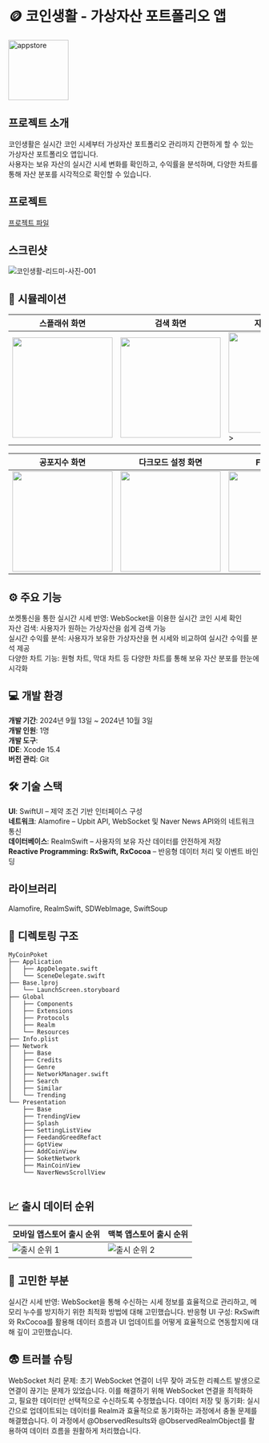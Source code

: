 # 🪙 코인생활 - 가상자산 포트폴리오 앱
<img src="https://github.com/user-attachments/assets/b83d844d-8d4e-4ab2-9150-0ab7266f3346" alt="appstore" width="120" height="120">

## 프로젝트 소개
코인생활은 실시간 코인 시세부터 가상자산 포트폴리오 관리까지 간편하게 할 수 있는 가상자산 포트폴리오 앱입니다.<br/> 사용자는 보유 자산의 실시간 시세 변화를 확인하고, 수익률을 분석하며, 다양한 차트를 통해 자산 분포를 시각적으로 확인할 수 있습니다.

## 프로젝트
[프로젝트 파일](https://github.com/Acasiax/MyCoinPoket2)

## 스크린샷
![코인생활-리드미-사진-001](https://github.com/user-attachments/assets/784c4f5e-e36b-4db7-a4b9-b77e87ed4dc3)

## 📱 시뮬레이션
| 스플래쉬 화면 | 검색 화면 | 자산 추가 화면 | 포트폴리오 화면 | 뉴스 화면 |
|---------------|---------------|---------------|---------------|---------------|
| <img src="https://github.com/user-attachments/assets/be8dba8c-9550-48f6-b270-33822f61a98b" width="200" /> | <img src="https://github.com/user-attachments/assets/a041858d-f321-4ef8-8765-2609b20b9870" width="200" /> | <img src="https://github.com/user-attachments/assets/8a7c9fbb-680a-4a51-b7fb-a0c5b3f5048b" width="200" />> | <img src="https://github.com/user-attachments/assets/fe7c7c27-1d0b-4ed2-893d-b8c0830fb7b0" width="200" /> | <img src="https://github.com/user-attachments/assets/8eefd325-3de9-4bac-9310-9986492c4ff1" width="200" />

| 공포지수 화면 | 다크모드 설정 화면 | Face ID 화면 | 보유 자산 차트 화면 | 시세 차트 화면 |
|---------------|---------------|---------------|---------------|---------------|
 | <img src="https://github.com/user-attachments/assets/fb10df48-839d-4575-938e-ff149e8104db" width="200" /> | <img src="https://github.com/user-attachments/assets/29cd6406-1488-4906-916d-1eaa071cd8f7" width="200" /> | <img src="https://github.com/user-attachments/assets/4a689071-147d-4c63-b650-5e6bda0f957d" width="200" /> | <img src="https://github.com/user-attachments/assets/e915434d-8e22-4c8a-bdee-9bdc68e2a32c" width="200" /> | <img src="https://github.com/user-attachments/assets/fa7ac0a8-6f2f-4d4f-9a13-30986895350c" width="200" />


## ⚙️ 주요 기능

쏘켓통신을 통한 실시간 시세 반영: WebSocket을 이용한 실시간 코인 시세 확인<br/>
자산 검색: 사용자가 원하는 가상자산을 쉽게 검색 가능<br/>
실시간 수익률 분석: 사용자가 보유한 가상자산을 현 시세와 비교하여 실시간 수익률 분석 제공<br/>
다양한 차트 기능: 원형 차트, 막대 차트 등 다양한 차트를 통해 보유 자산 분포를 한눈에 시각화<br/>


## 💻 개발 환경

**개발 기간**: 2024년 9월 13일 ~ 2024년 10월 3일<br/>
**개발 인원**: 1명<br/>
**개발 도구**:<br/>
**IDE**: Xcode 15.4<br/>
**버전 관리**: Git<br/>

## 🛠️ 기술 스택
**UI**: SwiftUI – 제약 조건 기반 인터페이스 구성<br/>
**네트워크**: Alamofire – Upbit API, WebSocket 및 Naver News API와의 네트워크 통신<br/>
**데이터베이스**: RealmSwift – 사용자의 보유 자산 데이터를 안전하게 저장<br/>
**Reactive Programming: RxSwift, RxCocoa** – 반응형 데이터 처리 및 이벤트 바인딩<br/>

## 라이브러리
Alamofire, RealmSwift, SDWebImage, SwiftSoup

## 📁 디렉토링 구조
```
MyCoinPoket
├── Application
│   ├── AppDelegate.swift
│   └── SceneDelegate.swift
├── Base.lproj
│   └── LaunchScreen.storyboard
├── Global
│   ├── Components
│   ├── Extensions
│   ├── Protocols
│   ├── Realm
│   └── Resources
├── Info.plist
├── Network
│   ├── Base
│   ├── Credits
│   ├── Genre
│   ├── NetworkManager.swift
│   ├── Search
│   ├── Similar
│   └── Trending
└── Presentation
    ├── Base
    ├── TrendingView
    ├── Splash
    ├── SettingListView
    ├── FeedandGreedRefact
    ├── GptView
    ├── AddCoinView
    ├── SoketNetwork
    ├── MainCoinView
    └── NaverNewsScrollView


```
## 📈 출시 데이터 순위
| 모바일 앱스토어 출시 순위 | 맥북 앱스토어 출시 순위 |
|---------------|---------------|
| ![출시 순위 1](https://github.com/user-attachments/assets/23b6bdfd-00bf-4322-bbee-0ba73527edd5) | ![출시 순위 2](https://github.com/user-attachments/assets/e9cf066b-65e3-4bd6-ba17-01444484498e) |




## 🤔 고민한 부분

실시간 시세 반영: WebSocket을 통해 수신하는 시세 정보를 효율적으로 관리하고, 메모리 누수를 방지하기 위한 최적화 방법에 대해 고민했습니다.
반응형 UI 구성: RxSwift와 RxCocoa를 활용해 데이터 흐름과 UI 업데이트를 어떻게 효율적으로 연동할지에 대해 깊이 고민했습니다.

## 😨 트러블 슈팅

WebSocket 처리 문제: 초기 WebSocket 연결이 너무 잦아 과도한 리퀘스트 발생으로 연결이 끊기는 문제가 있었습니다. 이를 해결하기 위해 WebSocket 연결을 최적화하고, 필요한 데이터만 선택적으로 수신하도록 수정했습니다.
데이터 저장 및 동기화: 실시간으로 업데이트되는 데이터를 Realm과 효율적으로 동기화하는 과정에서 충돌 문제를 해결했습니다. 이 과정에서 @ObservedResults와 @ObservedRealmObject를 활용하여 데이터 흐름을 원활하게 처리했습니다.

